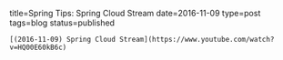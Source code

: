 
title=Spring Tips: Spring Cloud Stream
date=2016-11-09
type=post
tags=blog
status=published
~~~~~~
[(2016-11-09) Spring Cloud Stream](https://www.youtube.com/watch?v=HQ00E60kB6c) 
            